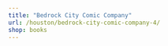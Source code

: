 ```yaml
---
title: "Bedrock City Comic Company"
url: /houston/bedrock-city-comic-company-4/
shop: books
---
```

